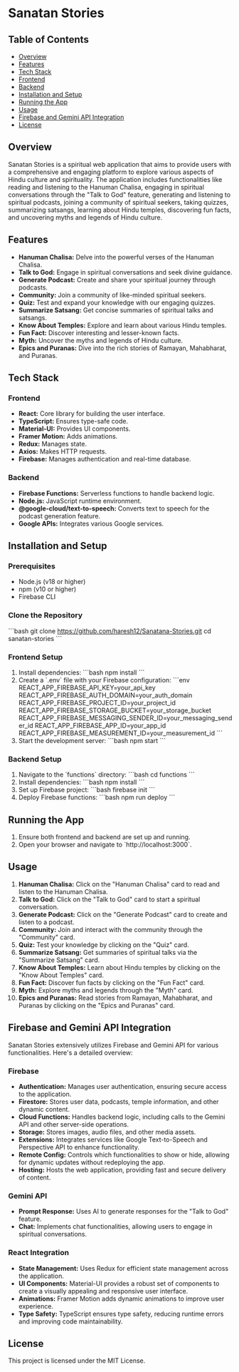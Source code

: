 
# Sanatan Stories

## Table of Contents
- [Overview](#overview)
- [Features](#features)
- [Tech Stack](#tech-stack)
- [Frontend](#frontend)
- [Backend](#backend)
- [Installation and Setup](#installation-and-setup)
- [Running the App](#running-the-app)
- [Usage](#usage)
- [Firebase and Gemini API Integration](#firebase-and-gemini-api-integration)
- [License](#license)

## Overview
Sanatan Stories is a spiritual web application that aims to provide users with a comprehensive and engaging platform to explore various aspects of Hindu culture and spirituality. The application includes functionalities like reading and listening to the Hanuman Chalisa, engaging in spiritual conversations through the "Talk to God" feature, generating and listening to spiritual podcasts, joining a community of spiritual seekers, taking quizzes, summarizing satsangs, learning about Hindu temples, discovering fun facts, and uncovering myths and legends of Hindu culture.

## Features
- **Hanuman Chalisa:** Delve into the powerful verses of the Hanuman Chalisa.
- **Talk to God:** Engage in spiritual conversations and seek divine guidance.
- **Generate Podcast:** Create and share your spiritual journey through podcasts.
- **Community:** Join a community of like-minded spiritual seekers.
- **Quiz:** Test and expand your knowledge with our engaging quizzes.
- **Summarize Satsang:** Get concise summaries of spiritual talks and satsangs.
- **Know About Temples:** Explore and learn about various Hindu temples.
- **Fun Fact:** Discover interesting and lesser-known facts.
- **Myth:** Uncover the myths and legends of Hindu culture.
- **Epics and Puranas:** Dive into the rich stories of Ramayan, Mahabharat, and Puranas.

## Tech Stack
### Frontend
- **React:** Core library for building the user interface.
- **TypeScript:** Ensures type-safe code.
- **Material-UI:** Provides UI components.
- **Framer Motion:** Adds animations.
- **Redux:** Manages state.
- **Axios:** Makes HTTP requests.
- **Firebase:** Manages authentication and real-time database.

### Backend
- **Firebase Functions:** Serverless functions to handle backend logic.
- **Node.js:** JavaScript runtime environment.
- **@google-cloud/text-to-speech:** Converts text to speech for the podcast generation feature.
- **Google APIs:** Integrates various Google services.

## Installation and Setup
### Prerequisites
- Node.js (v18 or higher)
- npm (v10 or higher)
- Firebase CLI

### Clone the Repository
\`\`\`bash
git clone https://github.com/haresh12/Sanatana-Stories.git
cd sanatan-stories
\`\`\`

### Frontend Setup
1. Install dependencies:
\`\`\`bash
npm install
\`\`\`
2. Create a \`.env\` file with your Firebase configuration:
\`\`\`env
REACT_APP_FIREBASE_API_KEY=your_api_key
REACT_APP_FIREBASE_AUTH_DOMAIN=your_auth_domain
REACT_APP_FIREBASE_PROJECT_ID=your_project_id
REACT_APP_FIREBASE_STORAGE_BUCKET=your_storage_bucket
REACT_APP_FIREBASE_MESSAGING_SENDER_ID=your_messaging_sender_id
REACT_APP_FIREBASE_APP_ID=your_app_id
REACT_APP_FIREBASE_MEASUREMENT_ID=your_measurement_id
\`\`\`
3. Start the development server:
\`\`\`bash
npm start
\`\`\`

### Backend Setup
1. Navigate to the \`functions\` directory:
\`\`\`bash
cd functions
\`\`\`
2. Install dependencies:
\`\`\`bash
npm install
\`\`\`
3. Set up Firebase project:
\`\`\`bash
firebase init
\`\`\`
4. Deploy Firebase functions:
\`\`\`bash
npm run deploy
\`\`\`

## Running the App
1. Ensure both frontend and backend are set up and running.
2. Open your browser and navigate to \`http://localhost:3000\`.

## Usage
1. **Hanuman Chalisa:** Click on the "Hanuman Chalisa" card to read and listen to the Hanuman Chalisa.
2. **Talk to God:** Click on the "Talk to God" card to start a spiritual conversation.
3. **Generate Podcast:** Click on the "Generate Podcast" card to create and listen to a podcast.
4. **Community:** Join and interact with the community through the "Community" card.
5. **Quiz:** Test your knowledge by clicking on the "Quiz" card.
6. **Summarize Satsang:** Get summaries of spiritual talks via the "Summarize Satsang" card.
7. **Know About Temples:** Learn about Hindu temples by clicking on the "Know About Temples" card.
8. **Fun Fact:** Discover fun facts by clicking on the "Fun Fact" card.
9. **Myth:** Explore myths and legends through the "Myth" card.
10. **Epics and Puranas:** Read stories from Ramayan, Mahabharat, and Puranas by clicking on the "Epics and Puranas" card.

## Firebase and Gemini API Integration
Sanatan Stories extensively utilizes Firebase and Gemini API for various functionalities. Here's a detailed overview:

### Firebase
- **Authentication:** Manages user authentication, ensuring secure access to the application.
- **Firestore:** Stores user data, podcasts, temple information, and other dynamic content.
- **Cloud Functions:** Handles backend logic, including calls to the Gemini API and other server-side operations.
- **Storage:** Stores images, audio files, and other media assets.
- **Extensions:** Integrates services like Google Text-to-Speech and Perspective API to enhance functionality.
- **Remote Config:** Controls which functionalities to show or hide, allowing for dynamic updates without redeploying the app.
- **Hosting:** Hosts the web application, providing fast and secure delivery of content.

### Gemini API
- **Prompt Response:** Uses AI to generate responses for the "Talk to God" feature.
- **Chat:** Implements chat functionalities, allowing users to engage in spiritual conversations.

### React Integration
- **State Management:** Uses Redux for efficient state management across the application.
- **UI Components:** Material-UI provides a robust set of components to create a visually appealing and responsive user interface.
- **Animations:** Framer Motion adds dynamic animations to improve user experience.
- **Type Safety:** TypeScript ensures type safety, reducing runtime errors and improving code maintainability.

## License
This project is licensed under the MIT License.
